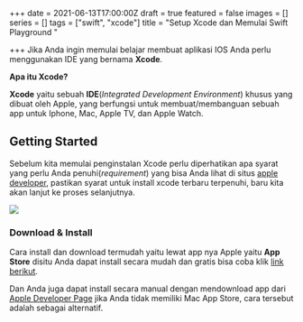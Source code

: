 +++
date = 2021-06-13T17:00:00Z
draft = true
featured = false
images = []
series = []
tags = ["swift", "xcode"]
title = "Setup Xcode dan Memulai Swift Playground "

+++
Jika Anda ingin memulai belajar membuat aplikasi IOS Anda perlu menggunakan IDE yang bernama **Xcode**.

**Apa itu Xcode?**

**Xcode** yaitu sebuah **IDE**(_Integrated Development Environment_) khusus yang dibuat oleh Apple, yang berfungsi untuk membuat/membanguan sebuah app untuk Iphone, Mac, Apple TV, dan Apple Watch.

## Getting Started

Sebelum kita memulai penginstalan Xcode perlu diperhatikan apa syarat yang perlu Anda penuhi(_requirement_) yang bisa Anda lihat di situs [apple developer](https://developer.apple.com/support/xcode/ "XCode Requirement"), pastikan syarat untuk install xcode terbaru terpenuhi, baru kita akan lanjut ke proses selanjutnya.

![](https://i.ibb.co/vvqyQz9/Screen-Shot-2021-06-13-at-22-12-39.png)

### Download & Install

Cara install dan download termudah yaitu lewat app nya Apple yaitu **App Store** disitu Anda dapat install secara mudah dan gratis bisa coba klik [link berikut](https://apps.apple.com/ca/app/xcode/id497799835?mt=12 "Link Xcode Download").

Dan Anda juga dapat install secara manual dengan mendownload app dari [Apple Developer Page](http://developer.apple.com/xcode/ "Link Download XCode Manually") jika Anda tidak memiliki Mac App Store, cara tersebut adalah sebagai alternatif.